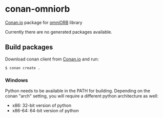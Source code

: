 
# conan-omniorb

[Conan.io](https://conan.io) package for [omniORB](http://omniorb.sourceforge.net) library

Currently there are no generated packages available.

## Build packages

Download conan client from [Conan.io](https://conan.io) and run:

    $ conan create .

### Windows

Python needs to be available in the PATH for building.
Depending on the conan "arch" setting, you will require a different python architecture as well:
 * x86: 32-bit version of python
 * x86-64: 64-bit version of python
